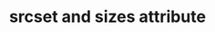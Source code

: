 ---
title: "srcset and sizes attribute"
description: "This is the description of the `srcset` and `sizes` attributes."
category: html
last_test_date: "2019-05-29"
test_url: "/tests/html-srcset.html"
stats: {
    apple-mail: {
        macos: {
            "10.3":"y"
        },
        ios: {
            "10.3":"y",
            "12.2":"y"
        }
    },
    gmail: {
        desktop-webmail: {
            "2019-05":"n"
        },
        ios: {
            "2019-05":"n"
        },
        android: {
            "2019-05":"n"
        }
    },
    orange: {
        desktop-webmail: {
            "2019-05":"y"
        },
        ios: {
            "2019-05":"y"
        },
        android: {
            "2019-05":"y"
        }
    },
    outlook: {
        windows: {
            "2003":"n",
            "2007":"n",
            "2010":"n",
            "2013":"n",
            "2016":"n",
            "2019":"n"
        },
        macos: {
            "2011":"y",
            "2016":"y"
        },
        outlook-com: {
            "2019-05":"n"
        },
        ios: {
            "2019-05":"n"
        },
        android: {
            "2019-05":"n"
        }
    },
    samsung-email: {
        android: {
            "6.0":"y"
        }
    },
    sfr: {
        desktop-webmail: {
            "2019-05":"y"
        },
        ios: {
            "2019-05":"y"
        },
        android: {
            "2019-05":"y"
        }
    },
    thunderbird: {
        macos: {
            "60.3":"y"
        }
    },
    yahoo: {
        desktop-webmail: {
            "2019-05":"n"
        },
        ios: {
            "2019-05":"n"
        },
        android: {
            "2019-05":"n"
        }
    }
}
notes: ""
notes_by_num: {
    "1": "<picture> and <source> tags are replaced by <u> tags.",
    "2": "Partial. Slash syntax values are not supported.",
    "3": "Partial. Values containing background images are not supported.",
    "4": "Buggy. For slash syntax values, it removes the slash character, making the value invalid.",
    "5": "Partial. Seems to only support background colors."
}
---